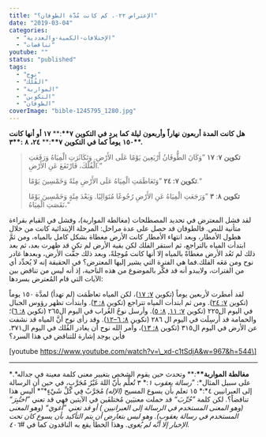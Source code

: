 ```yaml
---
title: "الإعتراض ٠٢٢، كم كانت مُدَّة الطوفان؟"
date: "2019-03-04"
categories:
  - "الإختلافات-الكمية-والعددية"
  - "تناقضات"
youtube: ""
status: "published"
tags:
  - "نوح"
  - "الفُلْك"
  - "المواربة"
  - "التكوين"
  - "الطوفان"
coverImage: "bible-1245795_1280.jpg"
---
```


**هل** **كانت** **المدة** **أربعون** **نهاراً** **وأربعون** **ليلة** **كما** **يرد** **في** **التكوين** **٧\*\***:\*\* **١٧** **أو** **أنها** **كانت** **١٥٠** **يوماً** **كما** **في** **التكوين** **٧\*\***:\*\* **٢٤،** **٨** **:\*\***٣\***\*.**

> **تكوين** **٧**: **١٧** ”وَكَانَ الطُّوفَانُ أَرْبَعِينَ يَوْمًا عَلَى الأَرْضِ. وَتَكَاثَرَتِ الْمِيَاهُ وَرَفَعَتِ الْفُلْكَ، فَارْتَفَعَ عَنِ الأَرْضِ.“
>
> **تكوين ٧: ٢٤** ”وَتَعَاظَمَتِ الْمِيَاهُ عَلَى الأَرْضِ مِئَةً وَخَمْسِينَ يَوْمًا.“
>
> **تكوين** **٨**: **٣** ”وَرَجَعَتِ الْمِيَاهُ عَنِ الأَرْضِ رُجُوعًا مُتَوَالِيًا. وَبَعْدَ مِئَةٍ وَخَمْسِينَ يَوْمًا نَقَصَتِ الْمِيَاهُ،“

لقد فشل المعترض في تحديد المصطلحات (مغالطة المواربة)، وفشل في القيام بقراءة متأنية للنص. فالطوفان قد حصل على عدة مراحل: المرحلة الإبتدائية كانت من خلال هطول الأمطار، وبعد انتهاء الأمطار كانت الأرض مغطاة بشكل كامل بالمياه، ومن ثمَّ ابتدأت المياه بالتراجع، ثم استقر الفلك لكن بقية الأرض لم تكن قد ظهرت بعد، ثم بعد ذلك لم تَعُد الأرض مغطاةً بالمياه إلا أنها كانت مُوحِلةً، وبعد ذلك جفَّت الأرض، وبعدها غادر نوح ومن مَعَه الفلك.فما هي الفترة التي يشير إليها المعترض؟ في الحقيقة إنه لا يُحدِّد أي من الفترات، ولايبدو أنه قد فكَّر بالموضوع من هذه الناحية، إذ أنه ليس من تناقض بين الآيات التي قام المُعترض بسردها:

لقد أمطرت لأربعين يوماً (تكوين [٧: ١٧](https://biblia.com/bible/ar-vandyke/Ge7.11))، لكن المياه تعاظَمَت (لم تهدأ) لمدَّة ١٥٠ يوماً (تكوين [٧: ٢٤](https://biblia.com/bible/ar-vandyke/Ge8.51)). ومن ثم ابتدأت المياه تتراجع (تكوين [٨: ٣](https://biblia.com/bible/ar-vandyke/Ge8.51)). وابتدأت تظهر رؤوس الجبال في اليوم ال٢٢٥ (تكوين [٧: ١١](https://biblia.com/bible/ar-vandyke/Ge7.11), [٨: ٥](https://biblia.com/bible/ar-vandyke/Ge8.51)). وأرسل نوحٌ الغُراب في اليوم ال٢٦٥ (تكوين [٨: ٦](https://biblia.com/bible/ar-vandyke/Ge8.6))؛ والحمامة قد أُرسِلَت في اليوم ال ٢٨٦ (تكوين [٨: ٦–١٢](https://biblia.com/bible/ar-vandyke/Ge8.6)). وقد رأى نوح أنَّ المياه قد نشفت عن الأرض في اليوم ال٣١٥ (تكوين [٨: ١٣](https://biblia.com/bible/ar-vandyke/Ge8.13))، وأمر الله نوح أن يغادر الفُلك في اليوم ال٣٧١. فأين يوجد إشارة للتناقض في هذا السرد؟

\[youtube https://www.youtube.com/watch?v=\_xd-c1tSdjA&w=967&h=544\]

---

**مغالطة** **المواربة\*\***_:_\*\* وتحدث حين يقوم الشخص بتغيير معنى كلمة معينة في جداله*.* على سبيل المثال*: ”*رسالة يعقوب ١*:* ٣ تُعلِّم بأنّ اللهَ غَيْرُ مُجَرَّبٍ، في حين أن الرسالة إلى العبرانيين ٤*:* ١٥ تعلم بأن يسوع المسيح *(*الإله*)* مُجَرَّبٌ فِي كُلِّ شَيْءٍ*“* أليس هذا تناقضاً؟_._ لكن كلمة *”*جُرِّبَ*“* قد حملت معنيَين مُختلفَين في الآيتين فهي قد تعني *”*اختُبِرَ*“ (*وهو المعنى المستخدم في الرسالة إلى العبرانيين _)_ أو قد تعني *”*أُغويَ*“ (*وهو المعنى المستخدم في رسالة يعقوب*).* وهو ليس بتعارض أن يتم التأكيد بأن يسوع كان تحت الإخبار إلا أنَّه لم يُغوى*.* وهذا الخطأ يقع به الناقدون كما في *#*٤٠٦*.*
